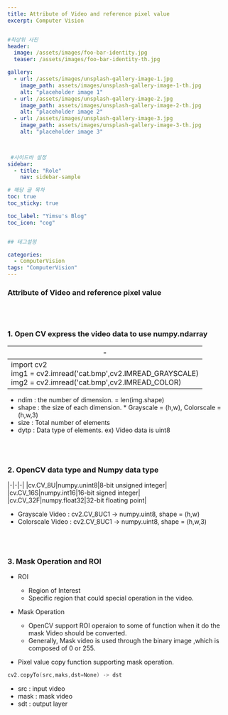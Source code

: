 ```yaml
---
title: Attribute of Video and reference pixel value
excerpt: Computer Vision


#최상위 사진
header:
  image: /assets/images/foo-bar-identity.jpg
  teaser: /assets/images/foo-bar-identity-th.jpg

gallery:
  - url: /assets/images/unsplash-gallery-image-1.jpg
    image_path: assets/images/unsplash-gallery-image-1-th.jpg
    alt: "placeholder image 1"
  - url: /assets/images/unsplash-gallery-image-2.jpg
    image_path: assets/images/unsplash-gallery-image-2-th.jpg
    alt: "placeholder image 2"
  - url: /assets/images/unsplash-gallery-image-3.jpg
    image_path: assets/images/unsplash-gallery-image-3-th.jpg
    alt: "placeholder image 3"
    


 #사이드바 설정 
sidebar:
  - title: "Role"
    nav: sidebar-sample

# 해당 글 목차
toc: true
toc_sticky: true

toc_label: "Yimsu's Blog"
toc_icon: "cog"


## 테그설정

categories:
  - ComputerVision
tags: "ComputerVision"
---
```



### Attribute of Video and reference pixel value

<br/>
<br/>

### 1. Open CV express the video data to use numpy.ndarray

|-|
|-|
|import cv2 <br/> img1 = cv2.imread('cat.bmp',cv2.IMREAD_GRAYSCALE) <br/> img2 = cv2.imread('cat.bmp',cv2.IMREAD_COLOR)|

- ndim : the number of dimension. = len(img.shape)
- shape : the size of each dimension. * Grayscale = (h,w), Colorscale = (h,w,3)
- size : Total number of elements
- dytp : Data type of elements. ex) Video data is uint8

<br/>
<br/>

### 2. OpenCV data type and Numpy data type

|-|-|-|
|cv.CV_8U|numpy.unint8|8-bit unsigned integer|
|cv.CV_16S|numpy.int16|16-bit signed integer|
|cv.CV_32F|numpy.float32|32-bit floating point|

- Grayscale Video : cv2.CV_8UC1 -> numpy.uint8, shape = (h,w)
- Colorscale Video : cv2.CV_8UC1 -> numpy.uint8, shape = (h,w,3)

<br/>
<br/>

### 3. Mask Operation and ROI

- ROI
    - Region of Interest
    - Specific region that could special operation in the video.

- Mask Operation 
    - OpenCV support ROI operaion to some of function when it do the mask Video should be converted.
    - Generally, Mask video is used through the binary image ,which is composed of 0 or 255.


- Pixel value copy function supporting mask operation.

``` c
cv2.copyTo(src,maks,dst=None) -> dst
```

- src : input video
- mask : mask video
- sdt : output layer




